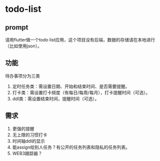 # todo-list

## prompt
请用flutter做一个todo list应用，这个项目没有后端，数据的存储请在本地进行（比如使用json）。

## 功能
待办事项分为三类
1. 定时任务类：需设置日期、开始和结束时间、是否需要提醒。
2. 打卡类：需设置打卡频度（有每日/每周/每月），打卡提醒时间（可选）。
3. ddl类：需设置结束时间，提醒时间（可选）。

## 需求
1. 更强的提醒
2. 无上限的习惯打卡
3. 时间轴ddl的显示
4. 能assign给别人任务？有公开的任务列表和隐私的任务列表。
5. WEB3跟踪器？
   